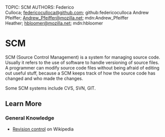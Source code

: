 TOPIC: SCM
AUTHORS: Federico Culloca; federicoculloca@github.com; github:federicoculloca
         Andrew Pfeiffer; Andrew_Pfeiffer@mozilla.net; mdn:Andrew_Pfeiffer
         Heather; hbloomer@mozilla.net; mdn:hbloomer

# SCM

SCM (Source Control Management) is a system for managing source code. Usually it refers
to the use of software to handle versioning of source files. A programmer can modify
source code files without being afraid of editing out useful stuff, because a SCM keeps
track of how the source code has changed and who made the changes.

Some SCM systems include CVS, SVN, GIT.

## Learn More

### General Knowledge

- [Revision control](https://en.wikipedia.org/wiki/Revision%20control) on Wikipedia
